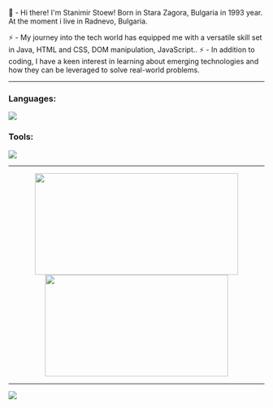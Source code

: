 👋 -  Hi there! I'm Stanimir Stoew!
Born in Stara Zagora, Bulgaria in 1993 year. At the moment i live in Radnevo, Bulgaria.

⚡ -  My journey into the tech world has equipped me with a versatile skill set in Java, HTML and CSS, DOM manipulation, JavaScript..
⚡ -  In addition to coding, I have a keen interest in learning about emerging technologies and how they can be leveraged to solve real-world problems. 

--------------------------------------------------------------------------------------------------------------------------------------------------------


<p align="center">
  <h3>Languages:</h3>
  <a href="#">
    <img src="https://skillicons.dev/icons?i=java,js,html,css,mysql" />
  </a>
</p>

<p align="center">
  <h3>Tools:</h3>
  <a href="#">
    <img src="https://skillicons.dev/icons?i=maven,github,idea,vscode" />
  </a>
</p>

--------------------------------------------------------------------------------------------------------------------------------------------------------

<p align="center">
  <img style="height: 200px; width: 400px;" class="img" src="https://github-readme-stats.vercel.app/api?username=sstoew93&theme=dark&show_icons=true&hide_border=true&count_private=true" />
  <img style="height: 200px; width: 360px;" class="img" src="https://github-readme-stats.vercel.app/api/top-langs/?username=sstoew93&theme=dark&show_icons=true&hide_border=true&layout=compact" /></div>
</p>

--------------------------------------------------------------------------------------------------------------------------------------------------------


![](https://komarev.com/ghpvc/?username=your-github-username&color=7f7f7f)

